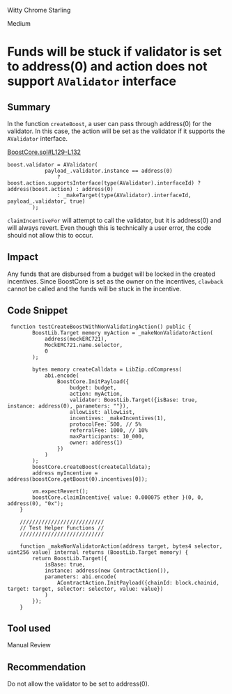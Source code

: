 Witty Chrome Starling

Medium

# Funds will be stuck if validator is set to address(0) and action does not support `AValidator` interface

## Summary

In the function `createBoost`, a user can pass through address(0) for the validator. In this case, the action will be set as the validator if it supports the `AValidator` interface.

[BoostCore.sol#L129-L132](https://github.com/sherlock-audit/2024-06-boost-aa-wallet/blob/main/boost-protocol/packages/evm/contracts/BoostCore.sol#L129-L132)
```solidity
boost.validator = AValidator(
            payload_.validator.instance == address(0)
                ? boost.action.supportsInterface(type(AValidator).interfaceId) ? address(boost.action) : address(0)
                : _makeTarget(type(AValidator).interfaceId, payload_.validator, true)
        );
```

`claimIncentiveFor` will attempt to call the validator, but it is address(0) and will always revert. Even though this is technically a user error, the code should not allow this to occur.

## Impact

Any funds that are disbursed from a budget will be locked in the created incentives. Since BoostCore is set as the owner on the incentives, `clawback` cannot be called and the funds will be stuck in the incentive.

## Code Snippet

```solidity
 function testCreateBoostWithNonValidatingAction() public {
        BoostLib.Target memory myAction = _makeNonValidatorAction(
            address(mockERC721),
            MockERC721.name.selector,
            0
        );

        bytes memory createCalldata = LibZip.cdCompress(
            abi.encode(
                BoostCore.InitPayload({
                    budget: budget,
                    action: myAction,
                    validator: BoostLib.Target({isBase: true, instance: address(0), parameters: ""}),
                    allowList: allowList,
                    incentives: _makeIncentives(1),
                    protocolFee: 500, // 5%
                    referralFee: 1000, // 10%
                    maxParticipants: 10_000,
                    owner: address(1)
                })
            )
        );
        boostCore.createBoost(createCalldata);
        address myIncentive = address(boostCore.getBoost(0).incentives[0]);

        vm.expectRevert();
        boostCore.claimIncentive{ value: 0.000075 ether }(0, 0, address(0), "0x");
    }

    ///////////////////////////
    // Test Helper Functions //
    ///////////////////////////

    function _makeNonValidatorAction(address target, bytes4 selector, uint256 value) internal returns (BoostLib.Target memory) {
        return BoostLib.Target({
            isBase: true,
            instance: address(new ContractAction()),
            parameters: abi.encode(
                AContractAction.InitPayload({chainId: block.chainid, target: target, selector: selector, value: value})
            )
        });
    }
```

## Tool used

Manual Review

## Recommendation

Do not allow the validator to be set to address(0).